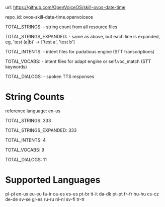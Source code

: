 url: https://github.com/OpenVoiceOS/skill-ovos-date-time

repo_id: ovos-skill-date-time.openvoiceos

TOTAL_STRINGS:  - string count from all resource files

TOTAL_STRINGS_EXPANDED: - same as above, but each line is expanded, eg, 'test (a|b)' -> ['test a', 'test b']

TOTAL_INTENTS: - intent files for padatious engine (STT transcriptions)

TOTAL_VOCABS: - intent files for adapt engine or self.voc_match (STT keywords)

TOTAL_DIALOGS: - spoken TTS responses

# String Counts

reference language: en-us

TOTAL_STRINGS: 333

TOTAL_STRINGS_EXPANDED: 333

TOTAL_INTENTS: 4

TOTAL_VOCABS: 9

TOTAL_DIALOGS: 11

# Supported Languages

pl-pl
en-us
eu-eu
fa-ir
ca-es
es-es
pt-br
it-it
da-dk
pt-pt
fr-fr
hu-hu
cs-cz
de-de
sv-se
gl-es
ru-ru
nl-nl
sv-fi
tr-tr
